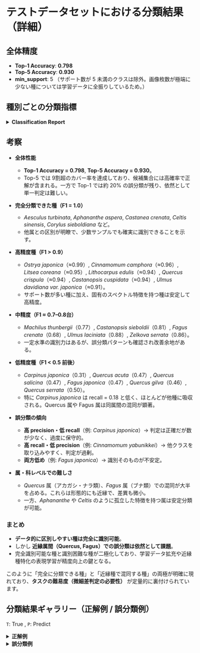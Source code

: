 # テストデータセットにおける分類結果（詳細）

## 全体精度

* **Top-1 Accuracy**: **0.798**
* **Top-5 Accuracy**: **0.930**
* **min\_support**: 5
  （サポート数が 5 未満のクラスは除外。画像枚数が極端に少ない種については学習データに全振りしているため。）

## 種別ごとの分類指標

<details>
<summary><b>Classification Report</b></summary>

| Species                       | Precision | Recall | F1-score | Support |
| ----------------------------- | --------- | ------ | -------- | ------- |
| Aesculus turbinata            | 1.000     | 1.000  | 1.000    | 5       |
| Aphananthe aspera             | 1.000     | 1.000  | 1.000    | 33      |
| Carpinus japonica             | 1.000     | 0.182  | 0.308    | 11      |
| Carpinus tschonoskii          | 0.769     | 0.455  | 0.571    | 22      |
| Castanea crenata              | 1.000     | 1.000  | 1.000    | 34      |
| Castanopsis cuspidata         | 1.000     | 0.878  | 0.935    | 41      |
| Castanopsis sieboldii         | 0.684     | 1.000  | 0.813    | 13      |
| Celtis sinensis               | 1.000     | 1.000  | 1.000    | 15      |
| Cinnamomum camphora           | 1.000     | 0.923  | 0.960    | 52      |
| Cinnamomum yabunikkei         | 0.667     | 0.400  | 0.500    | 25      |
| Corylus sieboldiana           | 1.000     | 1.000  | 1.000    | 12      |
| Fagus crenata                 | 0.903     | 0.538  | 0.675    | 52      |
| Fagus japonica                | 0.333     | 0.800  | 0.471    | 15      |
| Lithocarpus edulis            | 0.889     | 1.000  | 0.941    | 16      |
| Litsea coreana                | 0.909     | 1.000  | 0.952    | 20      |
| Machilus thunbergii           | 0.767     | 0.767  | 0.767    | 30      |
| Ostrya japonica               | 1.000     | 0.973  | 0.986    | 37      |
| Quercus acuta                 | 0.875     | 0.318  | 0.467    | 22      |
| Quercus crispula              | 0.900     | 0.982  | 0.939    | 55      |
| Quercus gilva                 | 0.385     | 0.556  | 0.455    | 9       |
| Quercus salicina              | 0.636     | 0.368  | 0.467    | 19      |
| Quercus serrata               | 1.000     | 0.333  | 0.500    | 9       |
| Quercus variabilis            | 1.000     | 0.444  | 0.615    | 9       |
| Ulmus davidiana var. japonica | 1.000     | 0.833  | 0.909    | 30      |
| Ulmus laciniata               | 0.792     | 1.000  | 0.884    | 19      |
| Ulmus parvifolia              | 0.667     | 1.000  | 0.800    | 10      |
| Zelkova serrata               | 1.000     | 0.750  | 0.857    | 28      |

</details>

## 考察

* **全体性能**

  * **Top-1 Accuracy = 0.798**, **Top-5 Accuracy = 0.930**。
  * Top-5 では 9割超のカバー率を達成しており、候補集合には高確率で正解が含まれる。一方で Top-1 では約 20% の誤分類が残り、依然として単一判定は難しい。

* **完全分類できた種（F1 = 1.0）**

  * *Aesculus turbinata*, *Aphananthe aspera*, *Castanea crenata*, *Celtis sinensis*, *Corylus sieboldiana* など。
  * 他属との区別が明瞭で、少数サンプルでも確実に識別できることを示す。

* **高精度種（F1 > 0.9）**

  * *Ostrya japonica*（≈0.99）, *Cinnamomum camphora*（≈0.96）, *Litsea coreana*（≈0.95）, *Lithocarpus edulis*（≈0.94）, *Quercus crispula*（≈0.94）, *Castanopsis cuspidata*（≈0.94）, *Ulmus davidiana var. japonica*（≈0.91）。
  * サポート数が多い種に加え、固有のスペクトル特徴を持つ種は安定して高精度。

* **中精度（F1 ≈ 0.7–0.8台）**

  * *Machilus thunbergii*（0.77）, *Castanopsis sieboldii*（0.81）, *Fagus crenata*（0.68）, *Ulmus laciniata*（0.88）, *Zelkova serrata*（0.86）。
  * 一定水準の識別力はあるが、誤分類パターンも確認され改善余地がある。

* **低精度種（F1 < 0.5 前後）**

  * *Carpinus japonica*（0.31）, *Quercus acuta*（0.47）, *Quercus salicina*（0.47）, *Fagus japonica*（0.47）, *Quercus gilva*（0.46）, *Quercus serrata*（0.50）。
  * 特に *Carpinus japonica* は recall = 0.18 と低く、ほとんどが他種に吸収される。Quercus 属や Fagus 属は同属間の混同が顕著。

* **誤分類の傾向**

  * **高 precision・低 recall**（例: *Carpinus japonica*）→ 判定は正確だが数が少なく、過度に保守的。
  * **高 recall・低 precision**（例: *Cinnamomum yabunikkei*）→ 他クラスを取り込みやすく、判定が過剰。
  * **両方低め**（例: *Fagus japonica*）→ 識別そのものが不安定。

* **属・科レベルでの難しさ**

  * *Quercus* 属（アカガシ・ナラ類）、*Fagus* 属（ブナ類）での混同が大半を占める。これらは形態的にも近縁で、差異も微小。
  * 一方、*Aphananthe* や *Celtis* のように孤立した特徴を持つ属は安定分類が可能。

### まとめ

* **データ的に区別しやすい種は完全に識別可能**。
* しかし **近縁属間（Quercus, Fagus）での誤分類は依然として課題**。
* 完全識別可能な種と識別困難な種が二極化しており、学習データ拡充や近縁種特化の表現学習が精度向上の鍵となる。


このように「完全に分類できる種」と「近縁種で混同する種」の両極が明確に現れており、**タスクの難易度（微細差判定の必要性）** が定量的に裏付けられています。


## 分類結果ギャラリー（正解例 / 誤分類例）

`T`: True , `P`: Predict

<details>
<summary><b>正解例</b></summary>

<img src="results/success_grid_0.png">
<img src="results/success_grid_1.png">
<img src="results/success_grid_2.png">
<img src="results/success_grid_3.png">
<img src="results/success_grid_4.png">
<img src="results/success_grid_5.png">
<img src="results/success_grid_6.png">
<img src="results/success_grid_7.png">
<img src="results/success_grid_8.png">
<img src="results/success_grid_9.png">
<img src="results/success_grid_10.png">
<img src="results/success_grid_11.png">
<img src="results/success_grid_12.png">
<img src="results/success_grid_13.png">
<img src="results/success_grid_14.png">
<img src="results/success_grid_15.png">
<img src="results/success_grid_16.png">
<img src="results/success_grid_17.png">
<img src="results/success_grid_18.png">
<img src="results/success_grid_19.png">
<img src="results/success_grid_20.png">
<img src="results/success_grid_21.png">
<img src="results/success_grid_22.png">
<img src="results/success_grid_23.png">
<img src="results/success_grid_24.png">
<img src="results/success_grid_25.png">
<img src="results/success_grid_26.png">
<img src="results/success_grid_27.png">
<img src="results/success_grid_28.png">
<img src="results/success_grid_29.png">
<img src="results/success_grid_30.png">
<img src="results/success_grid_31.png">
<img src="results/success_grid_32.png">

</details>

<details>
<summary><b>誤分類例</b></summary>

<img src="results/failure_grid_0.png">
<img src="results/failure_grid_1.png">
<img src="results/failure_grid_2.png">
<img src="results/failure_grid_3.png">
<img src="results/failure_grid_4.png">
<img src="results/failure_grid_5.png">
<img src="results/failure_grid_6.png">
<img src="results/failure_grid_7.png">
<img src="results/failure_grid_8.png">

</details>
